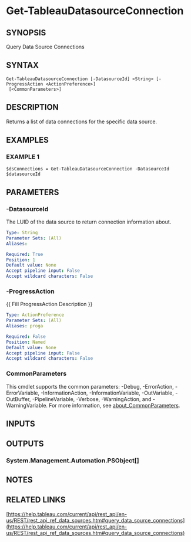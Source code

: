 # Get-TableauDatasourceConnection

## SYNOPSIS
Query Data Source Connections

## SYNTAX

```
Get-TableauDatasourceConnection [-DatasourceId] <String> [-ProgressAction <ActionPreference>]
 [<CommonParameters>]
```

## DESCRIPTION
Returns a list of data connections for the specific data source.

## EXAMPLES

### EXAMPLE 1
```
$dsConnections = Get-TableauDatasourceConnection -DatasourceId $datasourceId
```

## PARAMETERS

### -DatasourceId
The LUID of the data source to return connection information about.

```yaml
Type: String
Parameter Sets: (All)
Aliases:

Required: True
Position: 1
Default value: None
Accept pipeline input: False
Accept wildcard characters: False
```

### -ProgressAction
{{ Fill ProgressAction Description }}

```yaml
Type: ActionPreference
Parameter Sets: (All)
Aliases: proga

Required: False
Position: Named
Default value: None
Accept pipeline input: False
Accept wildcard characters: False
```

### CommonParameters
This cmdlet supports the common parameters: -Debug, -ErrorAction, -ErrorVariable, -InformationAction, -InformationVariable, -OutVariable, -OutBuffer, -PipelineVariable, -Verbose, -WarningAction, and -WarningVariable. For more information, see [about_CommonParameters](http://go.microsoft.com/fwlink/?LinkID=113216).

## INPUTS

## OUTPUTS

### System.Management.Automation.PSObject[]
## NOTES

## RELATED LINKS

[https://help.tableau.com/current/api/rest_api/en-us/REST/rest_api_ref_data_sources.htm#query_data_source_connections](https://help.tableau.com/current/api/rest_api/en-us/REST/rest_api_ref_data_sources.htm#query_data_source_connections)

